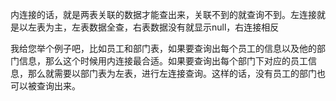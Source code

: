 内连接的话，就是两表关联的数据才能查出来，关联不到的就查询不到。左连接就是以左表为主，左表数据全查，右表数据没有就显示null，右连接相反

我给您举个例子吧，比如员工和部门表，如果要查询出每个员工的信息以及他的部门信息，那么这个时候用内连接最合适。如果要查询出每个部门下对应的员工信息，那么就需要以部门表为左表，进行左连接查询。这样的话，没有员工的部门也可以被查询出来。